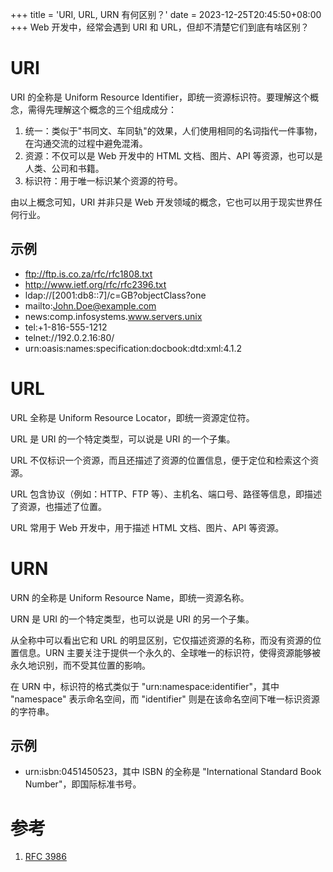 +++
title = 'URI, URL, URN 有何区别？'
date = 2023-12-25T20:45:50+08:00
+++
Web 开发中，经常会遇到 URI 和 URL，但却不清楚它们到底有啥区别？
<!--more-->
# URI
URI 的全称是 Uniform Resource Identifier，即统一资源标识符。要理解这个概念，需得先理解这个概念的三个组成成分：
1. 统一：类似于"书同文、车同轨"的效果，人们使用相同的名词指代一件事物，在沟通交流的过程中避免混淆。
2. 资源：不仅可以是 Web 开发中的 HTML 文档、图片、API 等资源，也可以是人类、公司和书籍。
3. 标识符：用于唯一标识某个资源的符号。

由以上概念可知，URI 并非只是 Web 开发领域的概念，它也可以用于现实世界任何行业。

## 示例
- ftp://ftp.is.co.za/rfc/rfc1808.txt
- http://www.ietf.org/rfc/rfc2396.txt
- ldap://[2001:db8::7]/c=GB?objectClass?one
- mailto:John.Doe@example.com
- news:comp.infosystems.www.servers.unix
- tel:+1-816-555-1212
- telnet://192.0.2.16:80/
- urn:oasis:names:specification:docbook:dtd:xml:4.1.2

# URL
URL 全称是 Uniform Resource Locator，即统一资源定位符。

URL 是 URI 的一个特定类型，可以说是 URI 的一个子集。

URL 不仅标识一个资源，而且还描述了资源的位置信息，便于定位和检索这个资源。

URL 包含协议（例如：HTTP、FTP 等）、主机名、端口号、路径等信息，即描述了资源，也描述了位置。

URL 常用于 Web 开发中，用于描述 HTML 文档、图片、API 等资源。

# URN
URN 的全称是 Uniform Resource Name，即统一资源名称。

URN 是 URI 的一个特定类型，也可以说是 URI 的另一个子集。

从全称中可以看出它和 URL 的明显区别，它仅描述资源的名称，而没有资源的位置信息。URN 主要关注于提供一个永久的、全球唯一的标识符，使得资源能够被永久地识别，而不受其位置的影响。

在 URN 中，标识符的格式类似于 "urn:namespace:identifier"，其中 "namespace" 表示命名空间，而 "identifier" 则是在该命名空间下唯一标识资源的字符串。

## 示例
- urn:isbn:0451450523，其中 ISBN 的全称是 "International Standard Book Number"，即国际标准书号。

# 参考
1. [RFC 3986](https://www.rfcreader.com/#rfc3986)
